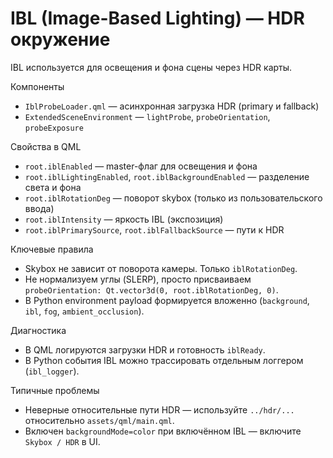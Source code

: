 # IBL (Image-Based Lighting) — HDR окружение

IBL используется для освещения и фона сцены через HDR карты.

Компоненты
- `IblProbeLoader.qml` — асинхронная загрузка HDR (primary и fallback)
- `ExtendedSceneEnvironment` — `lightProbe`, `probeOrientation`, `probeExposure`

Свойства в QML
- `root.iblEnabled` — master-флаг для освещения и фона
- `root.iblLightingEnabled`, `root.iblBackgroundEnabled` — разделение света и фона
- `root.iblRotationDeg` — поворот skybox (только из пользовательского ввода)
- `root.iblIntensity` — яркость IBL (экспозиция)
- `root.iblPrimarySource`, `root.iblFallbackSource` — пути к HDR

Ключевые правила
- Skybox не зависит от поворота камеры. Только `iblRotationDeg`.
- Не нормализуем углы (SLERP), просто присваиваем `probeOrientation: Qt.vector3d(0, root.iblRotationDeg, 0)`.
- В Python environment payload формируется вложенно (`background`, `ibl`, `fog`, `ambient_occlusion`).

Диагностика
- В QML логируются загрузки HDR и готовность `iblReady`.
- В Python события IBL можно трассировать отдельным логгером (`ibl_logger`).

Типичные проблемы
- Неверные относительные пути HDR — используйте `../hdr/...` относительно `assets/qml/main.qml`.
- Включен `backgroundMode=color` при включённом IBL — включите `Skybox / HDR` в UI.

